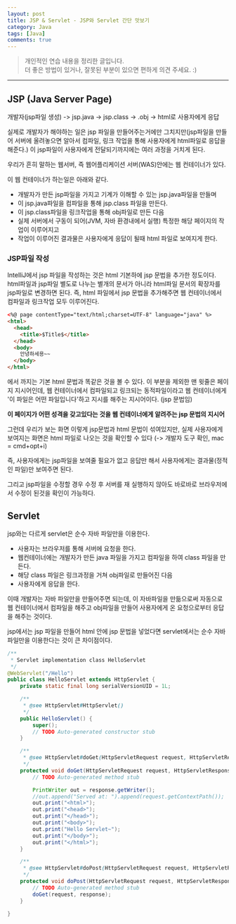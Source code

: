 ```yaml
---
layout: post
title: JSP & Servlet - JSP와 Servlet 간단 맛보기
category: Java
tags: [Java]
comments: true
---
```


> 개인적인 연습 내용을 정리한 글입니다.      
> 더 좋은 방법이 있거나, 잘못된 부분이 있으면 편하게 의견 주세요. :)

<hr>

## JSP (Java Server Page)

개발자(jsp파일 생성) -> jsp.java -> jsp.class -> .obj -> html로 사용자에게 응답

실제로 개발자가 해야하는 일은 jsp 파일을 만들어주는거에만 그치지만(jsp파일을 만들어 서버에 올려놓으면 알아서 컴파일, 링크 작업을 통해 사용자에게 html파일로 응답을 해준다.) 이 jsp파일이 사용자에게 전달되기까지에는 여러 과정을 거치게 된다.

우리가 흔히 말하는 웹서버, 즉 웹어플리케이션 서버(WAS)안에는 웹 컨테이너가 있다.

이 웹 컨테이너가 하는일은 아래와 같다.

- 개발자가 만든 jsp파일을 가지고 기계가 이해할 수 있는 jsp.java파일을 만들며
- 이 jsp.java파일을 컴파일을 통해 jsp.class 파일을 만든다.
- 이 jsp.class파일을 링크작업을 통해 obj파일로 만든 다음
- 실제 서버에서 구동이 되어(JVM, 자바 환경내에서 실행) 특정한 해당 페이지의 작업이 이루어지고
- 작업이 이루어진 결과물은 사용자에게 응답이 될때 html 파일로 보여지게 한다.


### JSP파일 작성

IntelliJ에서 jsp 파일을 작성하는 것은 html 기본하에 jsp 문법을 추가한 정도이다. html파일과 jsp파일 별도로 나누는 별개의 문서가 아니라 html파일 문서의 확장자를 jsp파일로 변경하면 된다. 즉, html 파일에서 jsp 문법을 추가해주면 웹 컨테이너에서 컴파일과 링크작업 모두 이루어진다.

```html
<%@ page contentType="text/html;charset=UTF-8" language="java" %>
<html>
  <head>
    <title>$Title$</title>
  </head>
  <body>
    안녕하세용~~
  </body>
</html>
```

<html>에서 </html>까지는 기본 html 문법과 똑같은 것을 볼 수 있다. 이 부분을 제외한 맨 윗줄은 페이지 지시어인데, 웹 컨테이너에서 컴파일되고 링크되는 동적파일이라고 웹 컨테이너에게 '이 파일은 어떤 파일입니다'하고 지시를 해주는 지시어이다. (jsp 문법임)

**이 페이지가 어떤 성격을 갖고있다는 것을 웹 컨테이너에게 알려주는 jsp 문법의 지시어**

그런데 우리가 보는 화면 이렇게 jsp문법과 html 문법이 섞여있지만, 실제 사용자에게 보여지는 화면은 html 파일로 나오는 것을 확인할 수 있다 (-> 개발자 도구 확인, mac = cmd+opt+i)

즉, 사용자에게는 jsp파일을 보여줄 필요가 없고 응답만 해서 사용자에게는 결과물(정적인 파일)만 보여주면 된다.


그리고 jsp파일을 수정할 경우 수정 후 서버를 재 실행하지 않아도 바로바로 브라우저에서 수정이 된것을 확인이 가능하다.


## Servlet

jsp와는 다르게 servlet은 순수 자바 파일만을 이용한다.

- 사용자는 브라우저를 통해 서버에 요청을 한다.
- 웹컨테이너에는 개발자가 만든 java 파일을 가지고 컴파일을 하여 class 파일을 만든다.
- 해당 class 파일은 링크과정을 거쳐 obj파일로 만들어진 다음
- 사용자에게 응답을 한다.

이때 개발자는 자바 파일만을 만들어주면 되는데, 이 자바파일을 만듦으로써 자동으로 웹 컨테이너에서 컴파일을 해주고 obj파일을 만들어 사용자에게 온 요청으로부터 응답을 해주는 것이다.

jsp에서는 jsp 파일을 만들어 html 안에 jsp 문법을 넣었다면 servlet에서는 순수 자바 파일만을 이용한다는 것이 큰 차이점이다.

```java
/**
 * Servlet implementation class HelloServlet
 */
@WebServlet("/Hello")
public class HelloServlet extends HttpServlet {
	private static final long serialVersionUID = 1L;

    /**
     * @see HttpServlet#HttpServlet()
     */
    public HelloServlet() {
        super();
        // TODO Auto-generated constructor stub
    }

	/**
	 * @see HttpServlet#doGet(HttpServletRequest request, HttpServletResponse response)
	 */
	protected void doGet(HttpServletRequest request, HttpServletResponse response) throws ServletException, IOException {
		// TODO Auto-generated method stub

		PrintWriter out = response.getWriter();
		//out.append("Served at: ").append(request.getContextPath());
		out.print("<html>");
		out.print("<head>");
		out.print("</head>");
		out.print("<body>");
		out.print("Hello Servlet~");
		out.print("</body>");
		out.print("</html>");
	}

	/**
	 * @see HttpServlet#doPost(HttpServletRequest request, HttpServletResponse response)
	 */
	protected void doPost(HttpServletRequest request, HttpServletResponse response) throws ServletException, IOException {
		// TODO Auto-generated method stub
		doGet(request, response);
	}

}
```
